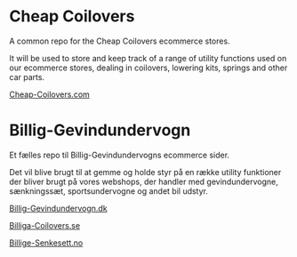 # Cheap Coilovers
A common repo for the Cheap Coilovers ecommerce stores.

It will be used to store and keep track of a range of utility functions used on our ecommerce stores, dealing in coilovers, lowering kits, springs and other car parts.

[Cheap-Coilovers.com](https://www.cheap-coilovers.com/)

# Billig-Gevindundervogn

Et fælles repo til Billig-Gevindundervogns ecommerce sider.

Det vil blive brugt til at gemme og holde styr på en række utility funktioner der bliver brugt på vores webshops, der handler med gevindundervogne, sænkningssæt, sportsundervogne og andet bil udstyr.

[Billig-Gevindundervogn.dk](https://www.billig-gevindundervogn.dk/)

[Billiga-Coilovers.se](https://www.billiga-coilovers.se/)

[Billige-Senkesett.no](https://www.billige-senkesett.no/)
